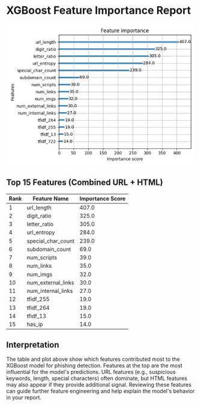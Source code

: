 # XGBoost Feature Importance Report

![Feature Importance Plot](feature_importance_combined.png)

## Top 15 Features (Combined URL + HTML)

| Rank | Feature Name | Importance Score |
|------|--------------|------------------|
| 1 | url_length | 407.0 |
| 2 | digit_ratio | 325.0 |
| 3 | letter_ratio | 305.0 |
| 4 | url_entropy | 284.0 |
| 5 | special_char_count | 239.0 |
| 6 | subdomain_count | 69.0 |
| 7 | num_scripts | 39.0 |
| 8 | num_links | 35.0 |
| 9 | num_imgs | 32.0 |
| 10 | num_external_links | 30.0 |
| 11 | num_internal_links | 27.0 |
| 12 | tfidf_255 | 19.0 |
| 13 | tfidf_264 | 19.0 |
| 14 | tfidf_13 | 15.0 |
| 15 | has_ip | 14.0 |

## Interpretation
The table and plot above show which features contributed most to the XGBoost model for phishing detection.
Features at the top are the most influential for the model's predictions.
URL features (e.g., suspicious keywords, length, special characters) often dominate, but HTML features may also appear if they provide additional signal.
Reviewing these features can guide further feature engineering and help explain the model's behavior in your report.
